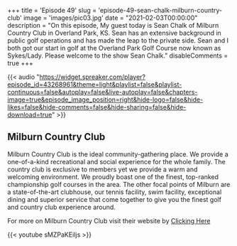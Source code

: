 +++
title = 'Episode 49'
slug = 'episode-49-sean-chalk-milburn-country-club'
image = 'images/pic03.jpg'
date = "2021-02-03T00:00:00"
description = "On this episode, My guest today is Sean Chalk of Milburn Country Club in Overland Park, KS. Sean has an extensive background in public golf operations and has made the leap to the private side. Sean and I both got our start in golf at the Overland Park Golf Course now known as Sykes/Lady. Please welcome to the show Sean Chalk."
disableComments = true
+++

{{< audio "https://widget.spreaker.com/player?episode_id=43268961&theme=light&playlist=false&playlist-continuous=false&autoplay=false&live-autoplay=false&chapters-image=true&episode_image_position=right&hide-logo=false&hide-likes=false&hide-comments=false&hide-sharing=false&hide-download=true" >}}


## Milburn Country Club

Milburn Country Club is the ideal community-gathering place. We provide a one-of-a-kind recreational and social experience for the whole family. The country club is exclusive to members yet we provide a warm and welcoming environment. We proudly boast one of the finest, top-ranked championship golf courses in the area. The other focal points of Milburn are a state-of-the-art clubhouse, our tennis facility, swim facility, exceptional dining and superior service that come together to give you the finest golf and country club experience around.

For more on Milburn Country Club visit their website by [Clicking Here](https://www.milburn.org/)

{{< youtube sMZPaKEiIjs >}}

